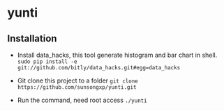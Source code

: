 # yunti

## Installation

* Install data_hacks, this tool generate histogram and bar chart in shell.
 `sudo pip install -e git://github.com/bitly/data_hacks.git#egg=data_hacks`

* Git clone this project to a folder
 `git clone https://github.com/sunsongxp/yunti.git`

* Run the command, need root access
 `./yunti`
